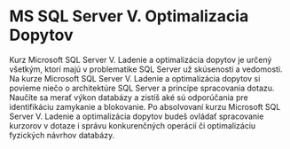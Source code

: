# MS SQL Server V. Optimalizacia Dopytov
Kurz Microsoft SQL Server V. Ladenie a optimalizácia dopytov je určený všetkým, ktorí majú v problematike SQL Server už skúsenosti a vedomosti. Na kurze Microsoft SQL Server V. Ladenie a optimalizácia dopytov si povieme niečo o architektúre SQL Server a princípe spracovania dotazu. Naučíte sa merať výkon databázy a zistíš aké sú odporúčania pre identifikáciu zamykanie a blokovanie. Po absolvovaní kurzu Microsoft SQL Server V. Ladenie a optimalizácia dopytov budeš ovládať spracovanie kurzorov v dotaze i správu konkurenčných operácií či optimalizáciu fyzických návrhov databázy.
